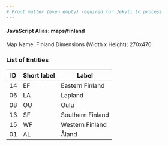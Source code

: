 ```yaml
---
# Front matter (even empty) required for Jekyll to process
---
```


#### JavaScript Alias: maps/finland

Map Name: Finland
Dimensions (Width x Height): 270x470





### List of Entities

ID | Short label | Label
---|---|---|
14|EF|Eastern Finland
06|LA|Lapland
08|OU|Oulu
13|SF|Southern Finland
15|WF|Western Finland
01|AL|Åland

